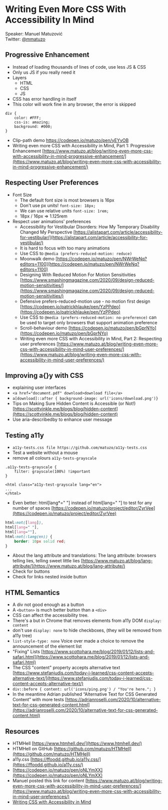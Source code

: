 # Writing Even More CSS With Accessibility In Mind 
Speaker: Manuel Matuzović   
Twitter: [@mmatuzo](https://twitter.com/mmatuzo)  

## Progressive Enhancement
- Instead of loading thousands of lines of code, use less JS & CSS
- Only us JS if you really need it
- Layers
    - HTML
    - CSS
    - JS
- CSS has error handling in itself
- This color will work fine in any browser, the error is skipped
```
div {
    color: #FFF;
    css-is: amazing;
    background: #000;
}
```
- Clip-path demo https://codepen.io/matuzo/pen/yEYyOB
- Writing even more CSS with Accessibility in Mind, Part 1: Progressive Enhancement [https://www.matuzo.at/blog/writing-even-more-css-with-accessibility-in-mind-progressive-enhancement/](https://www.matuzo.at/blog/writing-even-more-css-with-accessibility-in-mind-progressive-enhancement/)

## Respecting User Preferences
- Font Size
    - The default font size is most browsers is 16px
    - Don't use px units! `font-size: 18px;`
    - We can use relative units `font-size: 1rem;`
    - 18px / 16px => 1.125rem
- Respect user animations' preferences
    - Accessibility for Vestibular Disorders: How My Temporary Disability Changed My Perspective [https://alistapart.com/article/accessibility-for-vestibular/](https://alistapart.com/article/accessibility-for-vestibular/)
    - It is hard to focus with too many animations
    - Use CSS to `@media (prefers-reduced-motion: reduce)`
    - Moonwalk demo [https://codepen.io/matuzo/pen/NWrWeNq?editors=1100](https://codepen.io/matuzo/pen/NWrWeNq?editors=1100)
    - Designing With Reduced Motion For Motion Sensitivities [https://www.smashingmagazine.com/2020/09/design-reduced-motion-sensitivities/](https://www.smashingmagazine.com/2020/09/design-reduced-motion-sensitivities/)
    - Defensive prefers-reduced-motion use - no motion first design [https://codepen.io/patrickhlauke/pen/YzPPdeo](https://codepen.io/patrickhlauke/pen/YzPPdeo)
    - Use CSS to `@media (prefers-reduced-motion: no-preference)` can be used to target only browsers that support animation preference
    - Scroll-behaviour demo [https://codepen.io/matuzo/pen/bGprNYo](https://codepen.io/matuzo/pen/bGprNYo)
    - Writing even more CSS with Accessibility in Mind, Part 2: Respecting user preferences [https://www.matuzo.at/blog/writing-even-more-css-with-accessibility-in-mind-user-preferences/](https://www.matuzo.at/blog/writing-even-more-css-with-accessibility-in-mind-user-preferences/)

## Improving a{}y with CSS
- explaining user interfaces
- `<a href="document.pdf" download>download file</a>`
- `a[download]::after { background-image: url('icons/download.png')}`
- Tips on Making Sure Hidden Content is Accessible (or Not!) [https://scottvinkle.me/blogs/blog/hidden-content](https://scottvinkle.me/blogs/blog/hidden-content)
- Use aria-describedby to enhance user message

## Testing  a11y
- `a11y-tests.css file https://github.com/matuzo/a11y-tests.css`
- Test a website without a mouse
- remove all colours `a11y-tests-grayscale`
```
.a11y-tests-grayscale {
    filter: grayscale(100%) !important
}

<html class="a11y-test-grayscale lang="en">
...
</html>
```
- Even better: html[lang*=" "] instead of html[lang=" "] to test for any number of spaces [https://codepen.io/matuzo/project/editor/ZyrVee](https://codepen.io/matuzo/project/editor/ZyrVee)

```css
html:not([lang]),
html[lang=" "],
html[lang=""],
html:not(:lang(en)) {
    border: 10px solid red;
}
```
- About the lang attribute and translations: The lang attribute: browsers telling lies, telling sweet little lies [https://www.matuzo.at/blog/lang-attribute/](https://www.matuzo.at/blog/lang-attribute/)
- Check for buttons
- Check for links nested inside button

## HTML Semantics
- A div not good enough as a button
- A `<button>` is much better button than a `<div>`
- CSS can affect the accessibility tree. 
- There's a but in Chrome that removes elements from a11y DOM `display: content`
- don't use `display: none` to hide checkboxes, (they will be removed from a11y tree)
- `list-style-type: none`  Voice over made a choice to remove the announcement of the element list
- "Fixing" Lists [https://www.scottohara.me/blog/2019/01/12/lists-and-safari.html](https://www.scottohara.me/blog/2019/01/12/lists-and-safari.html)
- The CSS "content" property accepts alternative text [https://www.stefanjudis.com/today-i-learned/css-content-accepts-alternative-text/](https://www.stefanjudis.com/today-i-learned/css-content-accepts-alternative-text/)
- `div::before { content: url('icons/ping.png') / "You're here."; }`
- In the meantime Adrian published “Alternative Text for CSS Generated Content” with more tests [https://adrianroselli.com/2020/10/alternative-text-for-css-generated-content.html](https://adrianroselli.com/2020/10/alternative-text-for-css-generated-content.html)

## Resources
- HTMHell [https://www.htmhell.dev/](https://www.htmhell.dev/)
- HTMHell on GitHub [https://github.com/matuzo/HTMHell](https://github.com/matuzo/HTMHell)
- a11y.css [https://ffoodd.github.io/a11y.css/](https://ffoodd.github.io/a11y.css/)
- [https://codepen.io/matuzo/pen/oNLYmXX](https://codepen.io/matuzo/pen/oNLYmXX)
- Manuel posted this link for content [https://www.matuzo.at/blog/writing-even-more-css-with-accessibility-in-mind-user-preferences/](https://www.matuzo.at/blog/writing-even-more-css-with-accessibility-in-mind-user-preferences/)
- [Writing CSS with Accessibility in Mind](https://medium.com/@matuzo/writing-css-with-accessibility-in-mind-8514a0007939)
